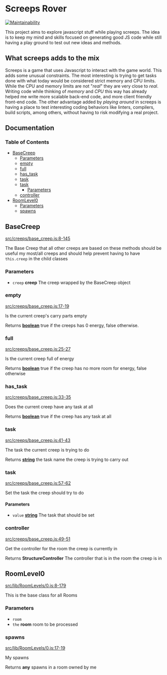 # Screeps Rover

[![Maintainability](https://api.codeclimate.com/v1/badges/b0a2df9e89445294c049/maintainability)](https://codeclimate.com/github/coteyr/screeps-rover/maintainability)

This project aims to explore javascript stuff while playing screeps. The idea is
to keep my mind and skills focused on generating good JS code while still having
a play ground to test out new ideas and methods.

## What screeps adds to the mix

Screeps is a game that uses Javascript to interact with the game world. This
adds some unusual constraints. The most interesting is trying to get tasks done
with what today would be considered strict memory and CPU limits. While the CPU
and memory limits are not "_real_" they are very close to _real_. Writing code
while thinking of _memory_ and _CPU_ this way has already helped me write more
scalable back-end code, and more client friendly front-end code. The other
advantage added by _playing around_ in screeps is having a place to test
interesting coding behaviors like linters, compilers, build scripts, among
others, without having to risk modifying a real project.

## Documentation
<!-- Generated by documentation.js. Update this documentation by updating the source code. -->

### Table of Contents

*   [BaseCreep][1]
    *   [Parameters][2]
    *   [empty][3]
    *   [full][4]
    *   [has\_task][5]
    *   [task][6]
    *   [task][7]
        *   [Parameters][8]
    *   [controller][9]
*   [RoomLevel0][10]
    *   [Parameters][11]
    *   [spawns][12]

## BaseCreep

[src/creeps/base\_creep.js:8-145][13]

The Base Creep that all other creeps are based on
these methods should be useful my most/all creeps and should
help prevent having to have `this.creep` in the child classes

### Parameters

*   `creep` **creep** The creep wrapped by the BaseCreep object

### empty

[src/creeps/base\_creep.js:17-19][14]

Is the current creep's carry parts empty

Returns **[boolean][15]** true if the creeps has 0 energy, false otherwise.

### full

[src/creeps/base\_creep.js:25-27][16]

Is the current creep full of energy

Returns **[boolean][15]** true if the creep has no more room for energy, false otherwise

### has\_task

[src/creeps/base\_creep.js:33-35][17]

Does the current creep have any task at all

Returns **[boolean][15]** true if the creep has any task at all

### task

[src/creeps/base\_creep.js:41-43][18]

The task the current creep is trying to do

Returns **[string][19]** the task name the creep is trying to carry out

### task

[src/creeps/base\_creep.js:57-62][20]

Set the task the creep should try to do

#### Parameters

*   `value` **[string][19]** The task that should be set

### controller

[src/creeps/base\_creep.js:49-51][21]

Get the controller for the room the creep is currently in

Returns **StructureController** The controller that is in the room the creep is in

## RoomLevel0

[src/lib/RoomLevels/0.js:8-179][22]

This is the base class for all Rooms

### Parameters

*   `room` &#x20;
*   `the` **room** room to be processed

### spawns

[src/lib/RoomLevels/0.js:17-19][23]

My spawns

Returns **any** spawns in a room owned by me

[1]: #basecreep

[2]: #parameters

[3]: #empty

[4]: #full

[5]: #has_task

[6]: #task

[7]: #task-1

[8]: #parameters-1

[9]: #controller

[10]: #roomlevel0

[11]: #parameters-2

[12]: #spawns

[13]: https://github.com/coteyr/screeps-rover/blob/c1c9ec4a6328e9ef6f109309765934356fea2b90/src/creeps/base_creep.js#L8-L145 "Source code on GitHub"

[14]: https://github.com/coteyr/screeps-rover/blob/c1c9ec4a6328e9ef6f109309765934356fea2b90/src/creeps/base_creep.js#L17-L19 "Source code on GitHub"

[15]: https://developer.mozilla.org/docs/Web/JavaScript/Reference/Global_Objects/Boolean

[16]: https://github.com/coteyr/screeps-rover/blob/c1c9ec4a6328e9ef6f109309765934356fea2b90/src/creeps/base_creep.js#L25-L27 "Source code on GitHub"

[17]: https://github.com/coteyr/screeps-rover/blob/c1c9ec4a6328e9ef6f109309765934356fea2b90/src/creeps/base_creep.js#L33-L35 "Source code on GitHub"

[18]: https://github.com/coteyr/screeps-rover/blob/c1c9ec4a6328e9ef6f109309765934356fea2b90/src/creeps/base_creep.js#L41-L43 "Source code on GitHub"

[19]: https://developer.mozilla.org/docs/Web/JavaScript/Reference/Global_Objects/String

[20]: https://github.com/coteyr/screeps-rover/blob/c1c9ec4a6328e9ef6f109309765934356fea2b90/src/creeps/base_creep.js#L57-L62 "Source code on GitHub"

[21]: https://github.com/coteyr/screeps-rover/blob/c1c9ec4a6328e9ef6f109309765934356fea2b90/src/creeps/base_creep.js#L49-L51 "Source code on GitHub"

[22]: https://github.com/coteyr/screeps-rover/blob/c1c9ec4a6328e9ef6f109309765934356fea2b90/src/lib/RoomLevels/0.js#L8-L179 "Source code on GitHub"

[23]: https://github.com/coteyr/screeps-rover/blob/c1c9ec4a6328e9ef6f109309765934356fea2b90/src/lib/RoomLevels/0.js#L17-L19 "Source code on GitHub"
